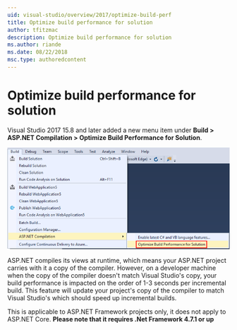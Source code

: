 ```yaml
---
uid: visual-studio/overview/2017/optimize-build-perf
title: Optimize build performance for solution
author: tfitzmac
description: Optimize build performance for solution
ms.author: riande
ms.date: 08/22/2018
msc.type: authoredcontent
---
```


# Optimize build performance for solution
Visual Studio 2017 15.8 and later added a new menu item under **Build > ASP.NET Compilation > Optimize Build Performance for Solution**.

![screenshot of the new menu item](optimize-build-perf/_static/optimize-build-performance-for-solution.png)

ASP.NET compiles its views at runtime, which means your ASP.NET project carries with it a copy of the compiler. However, on a developer machine when the copy of the compiler doesn't match Visual Studio's copy, your build performance is impacted on the order of 1-3 seconds per incremental build. This feature will update your project's copy of the compiler to match Visual Studio's which should speed up incremental builds.

This is applicable to ASP.NET Framework projects only, it does not apply to ASP.NET Core. 
**Please note that it requires .Net Framework 4.7.1 or up**
